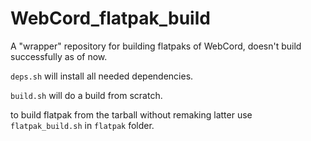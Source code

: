 # WebCord_flatpak_build
A "wrapper" repository for building flatpaks of WebCord, doesn't build successfully as of now.

`deps.sh` will install all needed dependencies. 

`build.sh` will do a build from scratch. 

to build flatpak from the tarball without remaking latter use `flatpak_build.sh` in `flatpak` folder.
